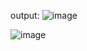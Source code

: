 output:
![image](https://github.com/Pandimadevi02/to-do-list/assets/113016781/5e211fe1-0bc5-4132-b795-fe2f37b11956)

![image](https://github.com/Pandimadevi02/to-do-list/assets/113016781/c11387f1-4456-4fba-82ae-ecb2cfc1f0f0)

